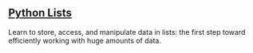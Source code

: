 ## [Python Lists](https://campus.datacamp.com/courses/intro-to-python-for-data-science/chapter-2-python-lists)

Learn to store, access, and manipulate data in lists: the first step toward efficiently working with huge amounts of data.

<br>


